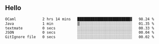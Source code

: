 ## Hello
<!--START_SECTION:waka-->

```txt
OCaml            2 hrs 14 mins   ████████████████████████▓   98.24 %
Java             1 min           ▒░░░░░░░░░░░░░░░░░░░░░░░░   01.35 %
textmate         0 secs          ░░░░░░░░░░░░░░░░░░░░░░░░░   00.33 %
JSON             0 secs          ░░░░░░░░░░░░░░░░░░░░░░░░░   00.04 %
GitIgnore file   0 secs          ░░░░░░░░░░░░░░░░░░░░░░░░░   00.02 %
```

<!--END_SECTION:waka-->
